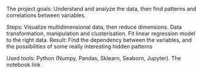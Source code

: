 The project goals:
    Understand and analyze the data, then find patterns and correlations between variables. 

Steps:
Visualize multidimensional data, then reduce dimensions. 
Data transformation, manipulation and clusterisation. Fit linear regression model to the right data.
Result:
Find the dependency between the variables, and the possibilities of some really interesting hidden patterns

Used tools:
Python (Numpy, Pandas, Sklearn, Seaborn, Jupyter). The notebook link


